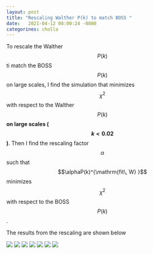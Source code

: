 ```yaml
---
layout: post
title: "Rescaling Walther P(k) to match BOSS "
date:   2021-04-12 08:00:24 -0800
categorines: cholla
---
```



To rescale the Walther $$P(k)$$ ti match the BOSS $$P(k)$$ on large scales, I find the simulation that minimizes $$\chi^2$$ with respect to the Walther $$P(k)$$ **on large scales ($$k<0.02$$)**. Then I find the rescaling factor $$\alpha$$ such that $$\alphaP(k)^{\mathrm{fit\, W} }$$ minimizes $$\chi^2$$ with  respect to the BOSS $$P(k)$$.

The results from the rescaling are shown below


<img src="{{ site.url }}assets/images/rescaled_walther_2.png">
<img src="{{ site.url }}assets/images/rescaled_walther_3.png">
<img src="{{ site.url }}assets/images/rescaled_walther_4.png">
<img src="{{ site.url }}assets/images/rescaled_walther_5.png">
<img src="{{ site.url }}assets/images/rescaled_walther_6.png">
<img src="{{ site.url }}assets/images/rescaled_walther_7.png">
<img src="{{ site.url }}assets/images/rescaled_walther_8.png">
 
